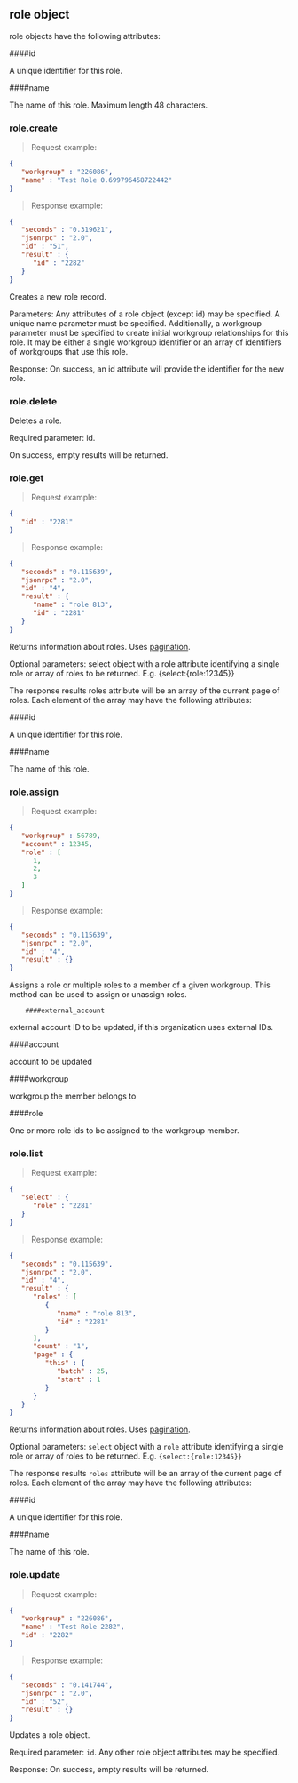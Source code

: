 ## role object

role objects have the following attributes:

####id

A unique identifier for this role.

####name

The name of this role. Maximum length 48 characters.

### role.create

> Request example:

```JSON
{
   "workgroup" : "226086",
   "name" : "Test Role 0.699796458722442"
}
```

> Response example:

```JSON
{
   "seconds" : "0.319621",
   "jsonrpc" : "2.0",
   "id" : "51",
   "result" : {
      "id" : "2282"
   }
}
```

<span class="tryit" id="role-create-tryit"></span>
Creates a new role record.

Parameters: Any attributes of a role object (except id) may be specified. A unique name parameter must be specified. Additionally, a workgroup parameter must be specified to create initial workgroup relationships for this role. It may be either a single workgroup identifier or an array of identifiers of workgroups that use this role.

Response: On success, an id attribute will provide the identifier for the new role.

### role.delete

<span class="tryit" id="role-delete-tryit"></span>
Deletes a role.

Required parameter: id.

On success, empty results will be returned.

### role.get

> Request example:

```JSON
{
   "id" : "2281"
}
```

> Response example:

```JSON
{
   "seconds" : "0.115639",
   "jsonrpc" : "2.0",
   "id" : "4",
   "result" : {
      "name" : "role 813",
      "id" : "2281"
   }
}
```

<span class="tryit" id="role-get-tryit"></span>
Returns information about roles. Uses [pagination](#pagination).

Optional parameters: select object with a role attribute identifying a single role or array of roles to be returned. E.g. {select:{role:12345}}

The response results roles attribute will be an array of the current page of roles. Each element of the array may have the following attributes:

####id

A unique identifier for this role.

####name

The name of this role.

### role.assign

> Request example:

```JSON
{
   "workgroup" : 56789,
   "account" : 12345,
   "role" : [
      1,
      2,
      3
   ]
}
```

> Response example:

```JSON
{
   "seconds" : "0.115639",
   "jsonrpc" : "2.0",
   "id" : "4",
   "result" : {}
}
```

<span class="tryit" id="role-assign-tryit"></span>
Assigns a role or multiple roles to a member of a given workgroup. This method can be used to assign or unassign roles.

        ####external_account

external account ID to be updated, if this organization uses external IDs.

####account

account to be updated

####workgroup

workgroup the member belongs to

####role

One or more role ids to be assigned to the workgroup member.

### role.list

> Request example:

```JSON
{
   "select" : {
      "role" : "2281"
   }
}
```

> Response example:

```JSON
{
   "seconds" : "0.115639",
   "jsonrpc" : "2.0",
   "id" : "4",
   "result" : {
      "roles" : [
         {
            "name" : "role 813",
            "id" : "2281"
         }
      ],
      "count" : "1",
      "page" : {
         "this" : {
            "batch" : 25,
            "start" : 1
         }
      }
   }
}
```

<span class="tryit" id="role-list-tryit"></span>
Returns information about roles. Uses [pagination](#pagination).

Optional parameters: `select` object with a `role` attribute identifying a single role or array of roles to be returned. E.g. `{select:{role:12345}}`

The response results `roles` attribute will be an array of the current page of roles. Each element of the array may have the following attributes:

####id

A unique identifier for this role.

####name

The name of this role.

### role.update

> Request example:

```JSON
{
   "workgroup" : "226086",
   "name" : "Test Role 2282",
   "id" : "2282"
}
```

> Response example:

```JSON
{
   "seconds" : "0.141744",
   "jsonrpc" : "2.0",
   "id" : "52",
   "result" : {}
}
```

<span class="tryit" id="role-update-tryit"></span>
Updates a role object.

Required parameter: `id`. Any other role object attributes may be specified.

Response: On success, empty results will be returned.

